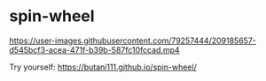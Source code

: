 # spin-wheel

https://user-images.githubusercontent.com/79257444/209185657-d545bcf3-acea-471f-b39b-587fc10fccad.mp4

Try yourself: https://butani111.github.io/spin-wheel/

